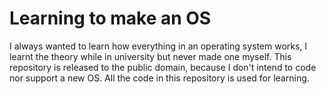 # Learning to make an OS
I always wanted to learn how everything in an operating system works, I learnt the theory while in university but never made one myself. This repository is released to the public domain, because I don't intend to code nor support a new OS. All the code in this repository is used for learning.
